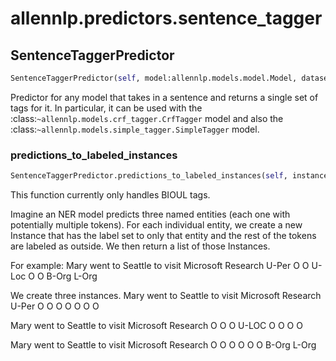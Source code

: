 # allennlp.predictors.sentence_tagger

## SentenceTaggerPredictor
```python
SentenceTaggerPredictor(self, model:allennlp.models.model.Model, dataset_reader:allennlp.data.dataset_readers.dataset_reader.DatasetReader, language:str='en_core_web_sm') -> None
```

Predictor for any model that takes in a sentence and returns
a single set of tags for it.  In particular, it can be used with
the :class:`~allennlp.models.crf_tagger.CrfTagger` model
and also
the :class:`~allennlp.models.simple_tagger.SimpleTagger` model.

### predictions_to_labeled_instances
```python
SentenceTaggerPredictor.predictions_to_labeled_instances(self, instance:allennlp.data.instance.Instance, outputs:Dict[str, numpy.ndarray]) -> List[allennlp.data.instance.Instance]
```

This function currently only handles BIOUL tags.

Imagine an NER model predicts three named entities (each one with potentially
multiple tokens). For each individual entity, we create a new Instance that has
the label set to only that entity and the rest of the tokens are labeled as outside.
We then return a list of those Instances.

For example:
Mary  went to Seattle to visit Microsoft Research
U-Per  O    O   U-Loc  O   O     B-Org     L-Org

We create three instances.
Mary  went to Seattle to visit Microsoft Research
U-Per  O    O    O     O   O       O         O

Mary  went to Seattle to visit Microsoft Research
O      O    O   U-LOC  O   O       O         O

Mary  went to Seattle to visit Microsoft Research
O      O    O    O     O   O     B-Org     L-Org

